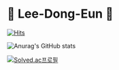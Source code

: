 # 👋 Lee-Dong-Eun 👋

[![Hits](https://hits.seeyoufarm.com/api/count/incr/badge.svg?url=https%3A%2F%2Fgithub.com%2Fdongeun6072&count_bg=%2379C83D&title_bg=%23555555&icon=&icon_color=%23E7E7E7&title=hits&edge_flat=false)](https://hits.seeyoufarm.com)

![Anurag's GitHub stats](https://github-readme-stats.vercel.app/api?username=dongeun6072&show_icons=true&theme=cobalt)

[![Solved.ac프로필](http://mazassumnida.wtf/api/v2/generate_badge?boj=dongeun6072)](https://solved.ac/dongeun6072)

